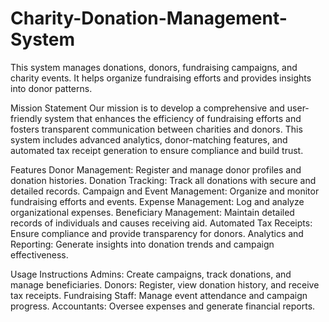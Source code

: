 # Charity-Donation-Management-System
This system manages donations, donors, fundraising campaigns, and charity events. It helps organize fundraising efforts and provides insights into donor patterns.

Mission Statement
Our mission is to develop a comprehensive and user-friendly system that enhances the efficiency of fundraising efforts and fosters transparent communication between charities and donors. This system includes advanced analytics, donor-matching features, and automated tax receipt generation to ensure compliance and build trust.

Features
Donor Management: Register and manage donor profiles and donation histories.
Donation Tracking: Track all donations with secure and detailed records.
Campaign and Event Management: Organize and monitor fundraising efforts and events.
Expense Management: Log and analyze organizational expenses.
Beneficiary Management: Maintain detailed records of individuals and causes receiving aid.
Automated Tax Receipts: Ensure compliance and provide transparency for donors.
Analytics and Reporting: Generate insights into donation trends and campaign effectiveness.

Usage Instructions
Admins: Create campaigns, track donations, and manage beneficiaries.
Donors: Register, view donation history, and receive tax receipts.
Fundraising Staff: Manage event attendance and campaign progress.
Accountants: Oversee expenses and generate financial reports.
